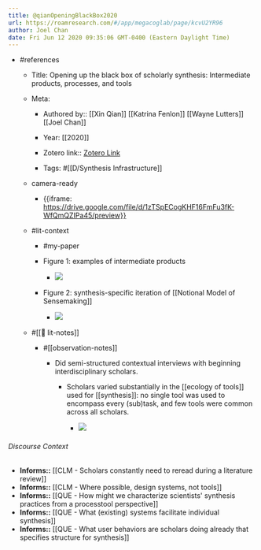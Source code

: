 ```yaml
---
title: @qianOpeningBlackBox2020
url: https://roamresearch.com/#/app/megacoglab/page/kcvU2YR96
author: Joel Chan
date: Fri Jun 12 2020 09:35:06 GMT-0400 (Eastern Daylight Time)
---
```


- #references

    - Title: Opening up the black box of scholarly synthesis: Intermediate products, processes, and tools

    - Meta:

        - Authored by:: [[Xin Qian]] [[Katrina Fenlon]] [[Wayne Lutters]] [[Joel Chan]]

        - Year: [[2020]]

        - Zotero link:: [Zotero Link](zotero://select/items/1_3JCBYY4X)

        - Tags: #[[D/Synthesis Infrastructure]]

    - camera-ready

        - {{iframe: https://drive.google.com/file/d/1zTSpECogKHF16FmFu3fK-WfQmQZIPa45/preview}}

    - #lit-context

        - #my-paper

        - Figure 1: examples of intermediate products

            - ![](https://firebasestorage.googleapis.com/v0/b/firescript-577a2.appspot.com/o/imgs%2Fapp%2Fmegacoglab%2Fms381OW21z.png?alt=media&token=e129cee8-d7bd-427a-88bd-1f2faa1f6688)

        - Figure 2: synthesis-specific iteration of [[Notional Model of Sensemaking]]

            - ![](https://firebasestorage.googleapis.com/v0/b/firescript-577a2.appspot.com/o/imgs%2Fapp%2Fmegacoglab%2FTyrIIDkvzA.png?alt=media&token=7b755a9e-2446-4b70-91de-831774d83b7f)

    - #[[📝 lit-notes]]

        - #[[observation-notes]]

            - Did semi-structured contextual interviews with beginning interdisciplinary scholars.

                - Scholars varied substantially in the [[ecology of tools]] used for [[synthesis]]: no single tool was used to encompass every (sub)task, and few tools were common across all scholars.

                    - ![](https://firebasestorage.googleapis.com/v0/b/firescript-577a2.appspot.com/o/imgs%2Fapp%2Fmegacoglab%2FpfGp_fY99U.png?alt=media&token=db2472d9-6884-467c-8ae0-5db27fcb6643)

###### Discourse Context

- **Informs::** [[CLM - Scholars constantly need to reread during a literature review]]
- **Informs::** [[CLM - Where possible, design systems, not tools]]
- **Informs::** [[QUE - How might we characterize scientists' synthesis practices from a processtool perspective]]
- **Informs::** [[QUE - What (existing) systems facilitate individual synthesis]]
- **Informs::** [[QUE - What user behaviors are scholars doing already that specifies structure for synthesis]]
